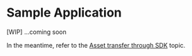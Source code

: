 # Sample Application

[WIP]
...coming soon

In the meantime, refer to the [Asset transfer through SDK](asset_sdk.md) topic.  
